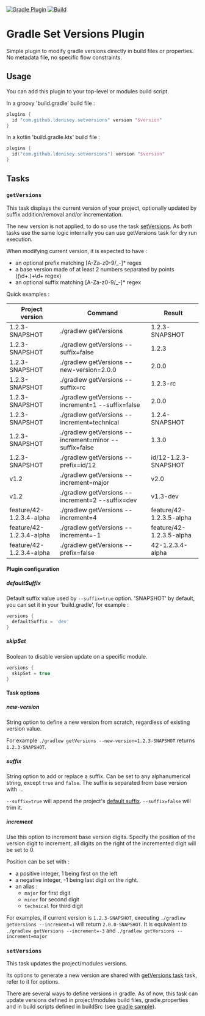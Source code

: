 [![Gradle Plugin](https://img.shields.io/maven-metadata/v.svg?label=Gradle%20Plugin&color=blue&metadataUrl=https://plugins.gradle.org/m2/com/github/ldenisey/setversions/com.github.ldenisey.setversions.gradle.plugin/maven-metadata.xml)](https://plugins.gradle.org/plugin/com.github.ldenisey.setversions)
[![Build](https://github.com/ldenisey/gradle-setversions-plugin/actions/workflows/build.yml/badge.svg?branch=main)](https://github.com/ldenisey/gradle-setversions-plugin/actions/workflows/build.yml)

# Gradle Set Versions Plugin

Simple plugin to modify gradle versions directly in build files or properties. No metadata file, no specific flow constraints.

## Usage

You can add this plugin to your top-level or modules build script.

In a groovy 'build.gradle' build file :

```groovy
plugins {
  id "com.github.ldenisey.setversions" version "$version"
}
```

In a kotlin 'build.gradle.kts' build file :

```kotlin
plugins {
  id("com.github.ldenisey.setversions") version "$version"
}
```

## Tasks

### `getVersions`

This task displays the current version of your project, optionally updated by suffix addition/removal and/or incrementation.

The new version is not applied, to do so use the task [setVersions](#setversions). As both tasks use the same logic
internally you can use getVersions task for dry run execution.

When modifying current version, it is expected to have :
- an optional prefix matching [A-Za-z0-9/_-]* regex
- a base version made of at least 2 numbers separated by points ((\d+\.)+\d+ regex)
- an optional suffix matching [A-Za-z0-9/_-]* regex

Quick examples :

| Project version          | Command                                                | Result                   |
|--------------------------|--------------------------------------------------------|--------------------------|
| 1.2.3-SNAPSHOT           | ./gradlew getVersions                                  | 1.2.3-SNAPSHOT           |
| 1.2.3-SNAPSHOT           | ./gradlew getVersions --suffix=false                   | 1.2.3                    |
| 1.2.3-SNAPSHOT           | ./gradlew getVersions --new-version=2.0.0              | 2.0.0                    |
| 1.2.3-SNAPSHOT           | ./gradlew getVersions --suffix=rc                      | 1.2.3-rc                 |
| 1.2.3-SNAPSHOT           | ./gradlew getVersions --increment=1 --suffix=false     | 2.0.0                    |
| 1.2.3-SNAPSHOT           | ./gradlew getVersions --increment=technical            | 1.2.4-SNAPSHOT           |
| 1.2.3-SNAPSHOT           | ./gradlew getVersions --increment=minor --suffix=false | 1.3.0                    |
| 1.2.3-SNAPSHOT           | ./gradlew getVersions --prefix=id/12                   | id/12-1.2.3-SNAPSHOT     |
| v1.2                     | ./gradlew getVersions --increment=major                | v2.0                     |
| v1.2                     | ./gradlew getVersions --increment=2 --suffix=dev       | v1.3-dev                 |
| feature/42-1.2.3.4-alpha | ./gradlew getVersions --increment=4                    | feature/42-1.2.3.5-alpha |
| feature/42-1.2.3.4-alpha | ./gradlew getVersions --increment=-1                   | feature/42-1.2.3.5-alpha |
| feature/42-1.2.3.4-alpha | ./gradlew getVersions --prefix=false                   | 42-1.2.3.4-alpha         |

#### Plugin configuration

##### defaultSuffix

Default suffix value used by `--suffix=true` option. 'SNAPSHOT' by default, you can set it in your 'build.gradle',
for example :

``` groovy
versions {
  defaultSuffix = 'dev'
}
```

##### skipSet

Boolean to disable version update on a specific module.

``` groovy
versions {
  skipSet = true
}
```

#### Task options

##### new-version

String option to define a new version from scratch, regardless of existing version value.

For example `./gradlew getVersions --new-version=1.2.3-SNAPSHOT` returns `1.2.3-SNAPSHOT`.

##### suffix

String option to add or replace a suffix. Can be set to any alphanumerical string, except `true` and `false`.
The suffix is separated from base version with `-`.

`--suffix=true` will append the project's [default suffix](#defaultSuffix). `--suffix=false` will trim it.

##### increment

Use this option to increment base version digits. Specify the position of the version digit to increment, all digits 
on the right of the incremented digit will be set to 0.

Position can be set with :
- a positive integer, 1 being first on the left 
- a negative integer, -1 being last digit on the right.
- an alias :
    - `major` for first digit
    - `minor` for second digit
    - `technical` for third digit

For examples, if current version is `1.2.3-SNAPSHOT`, executing `./gradlew getVersions --increment=1` will return
`2.0.0-SNAPSHOT`. It is equivalent to `./gradlew getVersions --increment=-3` and `./gradlew getVersions --increment=major`

### `setVersions`

This task updates the project/modules versions.

Its options to generate a new version are shared with [getVersions task](#getversions) task, refer to it for options.

There are several ways to define versions in gradle. As of now, this task can update versions defined in project/modules
build files, gradle.properties and in build scripts defined in buildSrc (see [gradle sample](https://docs.gradle.org/current/samples/sample_convention_plugins.html#organizing_build_logic)).
